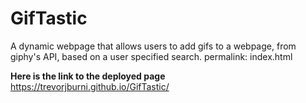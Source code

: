 # GifTastic
A dynamic webpage that allows users to add gifs to a webpage, from giphy's API, based on a user specified search.
permalink: index.html


**Here is the link to the deployed page** https://trevorjburni.github.io/GifTastic/
